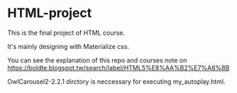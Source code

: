 # HTML-project

This is the final project of HTML course.

It's mainly designing with Materialize css.

You can see the explanation of this repo and courses note on https://boldte.blogspot.tw/search/label/HTML5%E8%AA%B2%E7%A8%8B

OwlCarousel2-2.2.1 dirctory is neccessary for executing my_autoplay.html.
